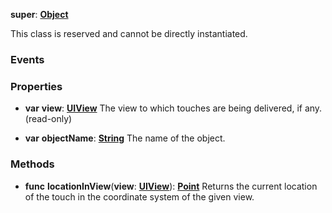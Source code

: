 **super**: **[Object](Object.md)**

This class is reserved and cannot be directly instantiated.



### Events



### Properties

* **var** **view**: **[UIView](UIView.md)**
The view to which touches are being delivered, if any. \(read-only\)

* **var** **objectName**: **[String](../gravity/string.md)**
The name of the object.



### Methods

* **func** **locationInView**(**view**: **[UIView](UIView.md)**): <strong>[Point](Point.md)</strong> 
Returns the current location of the touch in the coordinate system of the given view.





